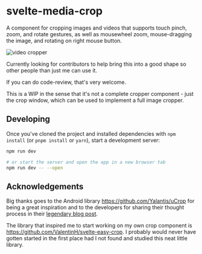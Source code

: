 # svelte-media-crop

A component for cropping images and videos that supports touch pinch, zoom, and rotate gestures, as well as mousewheel zoom, mouse-dragging the image, and rotating on right mouse button.

![video cropper](https://github.com/sabine/svelte-media-crop/blob/main/docs/videocrop.gif?raw=true)

Currently looking for contributors to help bring this into a good shape so other people than just me can use it.

If you can do code-review, that's very welcome.

This is a WIP in the sense that it's not a complete cropper component - just the crop window, which can be used to implement a full image cropper.

## Developing

Once you've cloned the project and installed dependencies with `npm install` (or `pnpm install` or `yarn`), start a development server:

```bash
npm run dev

# or start the server and open the app in a new browser tab
npm run dev -- --open
```

## Acknowledgements

Big thanks goes to the Android library https://github.com/Yalantis/uCrop for being a great inspiration and to the developers for sharing their thought process in their [legendary blog post](https://yalantis.com/blog/how-we-created-ucrop-our-own-image-cropping-library-for-android/).

The library that inspired me to start working on my own crop component is https://github.com/ValentinH/svelte-easy-crop. I probably would never have gotten started in the first place had I not found and studied this neat little library.
